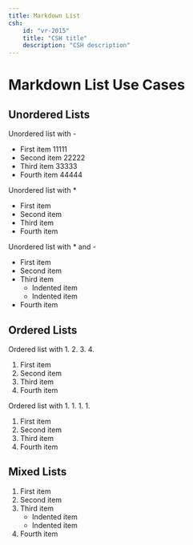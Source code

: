 ```yaml
---
title: Markdown List
csh:
    id: "vr-2015"
    title: "CSH title"
    description: "CSH description"
---
```


# Markdown List Use Cases

## Unordered Lists

Unordered list with -

- First item 11111
- Second item 22222
- Third item 33333
- Fourth item 44444

Unordered list with *

* First item
* Second item
* Third item
* Fourth item

Unordered list with * and -

* First item
* Second item
* Third item
    - Indented item
    - Indented item
* Fourth item

## Ordered Lists

Ordered list with 1. 2. 3. 4.

1. First item
2. Second item
3. Third item
4. Fourth item

Ordered list with 1. 1. 1. 1.

1. First item
1. Second item
1. Third item
1. Fourth item

## Mixed Lists

1. First item
1. Second item
1. Third item
    - Indented item
    - Indented item
1. Fourth item